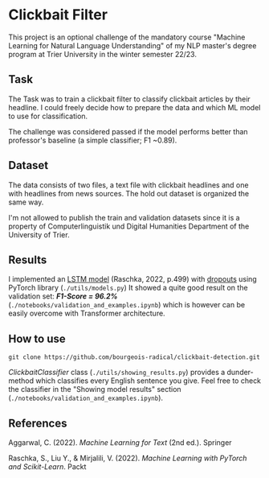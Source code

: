 # Clickbait Filter

This project is an optional challenge of the mandatory course 
"Machine Learning for Natural Language Understanding" of my NLP master's degree
program at Trier University in the winter semester 22/23. 

## Task

The Task was to train a clickbait filter to classify clickbait articles 
by their headline. I could freely decide how to prepare the data and which ML 
model to use for classification.

The challenge was considered passed if the model performs better than professor's 
baseline (a simple classifier; F1 ~0.89). 

## Dataset
The data consists of two files, a text file with clickbait 
headlines and one with headlines from news sources. 
The hold out dataset is organized the same way.

I'm not allowed to publish the train and validation datasets since it is a property of
Computerlinguistik und Digital Humanities Department of the University of Trier.

## Results

I implemented an [LSTM model](https://pytorch.org/docs/stable/generated/torch.nn.LSTM.html) (Raschka, 2022, p.499)
with [dropouts](https://pytorch.org/docs/stable/generated/torch.nn.Dropout.html) using PyTorch library (`./utils/models.py`)
It showed a quite good result on the validation set: ___F1-Score = 96.2%___ (`./notebooks/validation_and_examples.ipynb`) which is however can be easily overcome with Transformer architecture.

## How to use
`git clone https://github.com/bourgeois-radical/clickbait-detection.git`

 _ClickbaitClassifier_ class (`./utils/showing_results.py`) 
provides a dunder-method which classifies every English sentence you give. 
 Feel free to check the classifier in the "Showing model results" section 
 (`./notebooks/validation_and_examples.ipynb`).

## References

Aggarwal, C. (2022). _Machine Learning for Text_ (2nd ed.). Springer

Raschka, S., Liu Y., & Mirjalili, V. (2022). _Machine Learning with PyTorch and Scikit-Learn_. Packt

